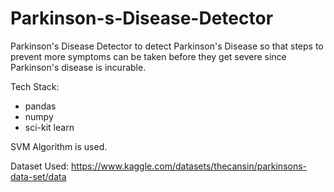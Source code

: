 # Parkinson-s-Disease-Detector
Parkinson's Disease Detector to detect Parkinson's Disease so that steps to prevent more symptoms can be taken before they get severe since Parkinson's disease is incurable.

Tech Stack:
 - pandas
 - numpy
 - sci-kit learn

SVM Algorithm is used.

Dataset Used:
https://www.kaggle.com/datasets/thecansin/parkinsons-data-set/data
